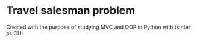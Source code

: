 # Travel salesman problem
 Created with the purpose of studying MVC and OOP in Python with tkinter as GUI.
